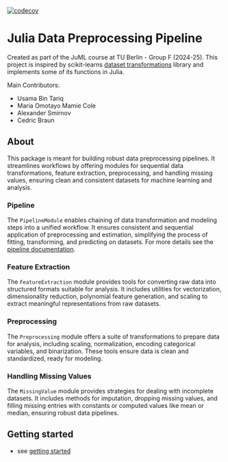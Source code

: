 <!-- developer docs -->
[![codecov](https://codecov.io/gh/n1developer-ubt/data-preprocessing-juml/branch/main/graph/badge.svg)](https://codecov.io/gh/n1developer-ubt/data-preprocessing-juml)

# Julia Data Preprocessing Pipeline
Created as part of the JuML course at TU Berlin - Group F (2024-25). This project is inspired by scikit-learns [dataset transformations](https://scikit-learn.org/stable/data_transforms.html) library and implements some of its functions in Julia. 

Main Contributors:
- Usama Bin Tariq
- Maria Omotayo Mamie Cole
- Alexander Smirnov
- Cedric Braun

## About
This package is meant for building robust data preprocessing pipelines. It streamlines workflows by offering modules for sequential data transformations, feature extraction, preprocessing, and handling missing values, ensuring clean and consistent datasets for machine learning and analysis.

### Pipeline
The `PipelineModule` enables chaining of data transformation and modeling steps into a unified workflow. It ensures consistent and sequential application of preprocessing and estimation, simplifying the process of fitting, transforming, and predicting on datasets. For more details see the [pipeline documentation](docs/pipeline.md).

### Feature Extraction
The `FeatureExtraction` module provides tools for converting raw data into structured formats suitable for analysis. It includes utilities for vectorization, dimensionality reduction, polynomial feature generation, and scaling to extract meaningful representations from raw datasets.

### Preprocessing
The `Preprocessing` module offers a suite of transformations to prepare data for analysis, including scaling, normalization, encoding categorical variables, and binarization. These tools ensure data is clean and standardized, ready for modeling.

### Handling Missing Values
The `MissingValue` module provides strategies for dealing with incomplete datasets. It includes methods for imputation, dropping missing values, and filling missing entries with constants or computed values like mean or median, ensuring robust data pipelines.


## Getting started
-  see [getting started](docs/getting-started.md)
